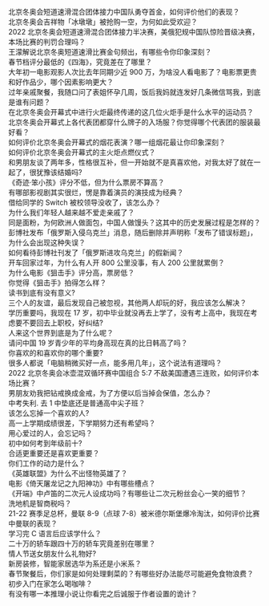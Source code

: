 北京冬奥会短道速滑混合团体接力中国队勇夺首金，如何评价他们的表现？  
北京冬奥会吉祥物「冰墩墩」被抢购一空，为何如此受欢迎？  
2022 北京冬奥会短道速滑混合团体接力半决赛，美俄犯规中国队惊险晋级决赛，本场比赛的判罚合理吗？  
王濛解说北京冬奥短道速滑比赛金句频出，有哪些令你印象深刻？  
春节档评分最低的《四海》，究竟差在了哪里？  
大年初一电影观影人次比去年同期少近 900 万，为啥没人看电影了？电影票更贵和好作品少，哪个因素影响更大？  
过年亲戚聚餐，我随口问了表姐怀孕几周，饭后我妈就连发好几条微信骂我，到底是谁有问题？  
在北京冬奥会开幕式中进行火炬最终传递的这几位火炬手是什么水平的运动员？  
北京冬奥会开幕式上各代表团都穿什么牌子的入场服？你觉得哪个代表团的服装最好看？  
如何评价北京冬奥会开幕式的烟花表演？哪一组烟花最让你印象深刻？  
如何评价北京冬奥会开幕式的主火炬点燃仪式？  
和男朋友谈了两年多，性格很互补，但一开始就不是真喜欢他，对我太好了就在一起了，很犹豫该结婚吗?  
《奇迹·笨小孩》评分不低，但为什么票房不算高？  
有哪部影视剧其实很烂，愣是靠着演员的演技成为经典？  
借给同学的 Switch 被校领导没收了，该怎么办？  
为什么我们年轻人越来越不爱走亲戚了？  
同是面粉，为何欧洲人做面包，中国人做馒头？这其中的历史发展过程是怎样的？  
彭博社发布「俄罗斯入侵乌克兰」消息，随后删除并声明称「发布了错误标题」，为什么会出现这种失误？  
如何看待彭博社刊发了「俄罗斯进攻乌克兰」的假新闻？  
开车回家过年，为什么有人开 800 公里没事，有人 200 公里就累倒？  
为什么电影《狙击手》评分高，票房低？  
你觉得《狙击手》拍得怎么样？  
读书到底有没有意义?  
三个人的友谊，最后发现自己被忽视，其他两人却玩的好，我应该怎么解决？  
学历重要吗，我现在 17 岁，初中毕业就没再去上学了，没有考上高中，我现在考虑要不要回去上职校，好纠结?  
人来这个世界到底是为了什么呢？  
请问中国 19 岁青少年的平均身高现在真的比日韩高了吗？  
你喜欢的和喜欢你的哪个重要?  
很多人都说「电脑稍微买好一点，能多用几年」，这个说法有道理吗？  
2022 北京冬奥会冰壶混双循环赛中国组合 5:7 不敌美国遭遇三连败，如何评价本场比赛？  
男朋友劝我把钻戒换成金戒，为了方便以后当掉会保值，怎么办？  
中考失利. 去 1 中垫底还是普通高中尖子班？  
该怎么忘掉一个喜欢的人?  
高一上学期成绩很差，下学期努力还有希望吗？  
用心爱过的人，会忘记吗？  
初中如何考到年级前十?  
合适更重要还是喜欢更重要？  
你们工作的动力是什么？  
《英雄联盟》为什么不出怪物英雄了？  
电影《倚天屠龙记之九阳神功》中有哪些槽点？  
《开端》中卢笛的二次元人设成功吗？有哪些让二次元粉丝会心一笑的细节？  
洗地机是智商税吗？  
21-22 赛季足总杯，曼联 8-9（点球 7-8）被米德尔斯堡爆冷淘汰，如何评价比赛中曼联的表现？  
学习完 C 语言后应该学什么？  
二十万的轿车跟四十万的轿车究竟差别在哪里？  
情人节送女朋友什么礼物好?  
新房装修，智能家居选华为系还是小米系？  
春节聚餐后，你们家是如何处理剩菜的？有哪些好办法能尽可能避免食物浪费？  
初步入门在家怎么喝咖啡？  
有没有哪一本推理小说让你看完之后诚服于作者设置的诡计？  
